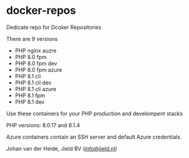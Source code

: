 # docker-repos

Dedicate repo for Dcoker Repositories

There are 9 versions

* PHP nginx auzre
* PHP 8.0 fpm
* PHP 8.0 fpm dev
* PHP 8.0 fpm azure
* PHP 8.1 cli
* PHP 8.1 cli dev
* PHP 8.1 cli azure
* PHP 8.1 fpm
* PHP 8.1 dev

Use these containers for your PHP production and develompent stacks

PHP versions: 8.0.17 and 8.1.4

Azure containers contain an SSH server and default Azure credentials.

Johan van der Heide, Jield BV (info@jield.nl)